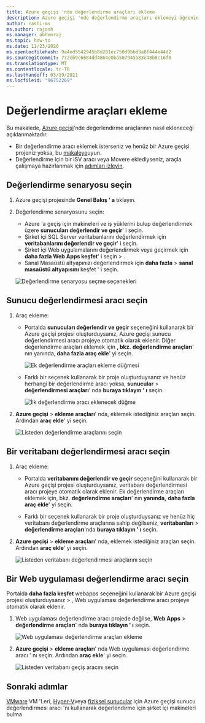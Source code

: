 ```yaml
---
title: Azure geçişi 'nde değerlendirme araçları ekleme
description: Azure geçişi 'nde değerlendirme araçları eklemeyi öğrenin.
author: rashi-ms
ms.author: rajosh
ms.manager: abhemraj
ms.topic: how-to
ms.date: 11/23/2020
ms.openlocfilehash: 9a4ed5542945b8d281ec750d9bbd3a8f444e44d2
ms.sourcegitcommit: 772eb9c6684dd4864e0ba507945a83e48b8c16f0
ms.translationtype: MT
ms.contentlocale: tr-TR
ms.lasthandoff: 03/19/2021
ms.locfileid: "96752269"
---
```

# <a name="add-assessment-tools"></a>Değerlendirme araçları ekleme

Bu makalede, [Azure geçişi](./migrate-services-overview.md)'nde değerlendirme araçlarının nasıl ekleneceği açıklanmaktadır. 

- Bir değerlendirme aracı eklemek isterseniz ve henüz bir Azure geçişi projeniz yoksa, bu [makaleye](create-manage-projects.md)uyun.
- Değerlendirme için bir ISV aracı veya Movere eklediyseniz, araçla çalışmaya hazırlanmak için [adımları izleyin](prepare-isv-movere.md).

## <a name="select-an-assessment-scenario"></a>Değerlendirme senaryosu seçin

1. Azure geçişi projesinde **Genel Bakış ' a** tıklayın.
2. Değerlendirme senaryosunu seçin:

    - Azure 'a geçiş için makineleri ve iş yüklerini bulup değerlendirmek üzere **sunucuları değerlendir ve geçir**' i seçin.
    - Şirket içi SQL Server veritabanlarını değerlendirmek için **veritabanlarını değerlendir ve geçir**' i seçin.
    - Şirket içi Web uygulamalarını değerlendirmek veya geçirmek için **daha fazla Web Apps keşfet**' i seçin  >  .
    - Sanal Masaüstü altyapınızı değerlendirmek için **daha fazla**  >  **sanal masaüstü altyapısını** keşfet ' i seçin.

    ![Değerlendirme senaryosu seçme seçenekleri](./media/how-to-assess/assess-scenario.png)

## <a name="select-a-server-assessment-tool"></a>Sunucu değerlendirmesi aracı seçin 


1. Araç ekleme:

    - Portalda **sunucuları değerlendir ve geçir** seçeneğini kullanarak bir Azure geçişi projesi oluşturduysanız, Azure geçişi sunucu değerlendirmesi aracı projeye otomatik olarak eklenir. Diğer değerlendirme araçları eklemek için **, bkz.** **değerlendirme araçları**' nın yanında, **daha fazla araç ekle**' yi seçin.
    
         ![Ek değerlendirme araçları ekleme düğmesi](./media/how-to-assess/add-assessment-tool.png)

    - Farklı bir seçenek kullanarak bir proje oluşturduysanız ve henüz herhangi bir değerlendirme aracı yoksa, **sunucular**  >  **değerlendirmesi araçları**' nda **buraya tıklayın ' ı** seçin.

        ![İlk değerlendirme aracı eklenecek düğme](./media/how-to-assess/no-assessment-tool.png)

2. **Azure geçişi**  >  **ekleme araçları**' nda, eklemek istediğiniz araçları seçin. Ardından **araç ekle**' yi seçin.

    ![Listeden değerlendirme araçlarını seçin](./media/how-to-assess/select-assessment-tool.png)



## <a name="select-a-database-assessment-tool"></a>Bir veritabanı değerlendirmesi aracı seçin

1. Araç ekleme:

    - Portalda **veritabanını değerlendir ve geçir** seçeneğini kullanarak bir Azure geçişi projesi oluşturduysanız, veritabanı değerlendirmesi aracı projeye otomatik olarak eklenir. Ek değerlendirme araçları eklemek için, bkz. **değerlendirme araçları**' nın **yanında,** **daha fazla araç ekle**' yi seçin.

    - Farklı bir seçenek kullanarak bir proje oluşturduysanız ve henüz hiç veritabanı değerlendirme araçlarına sahip değilseniz, **veritabanları**  >  **değerlendirme araçları**'nda **buraya tıklayın ' ı** seçin.

2. **Azure geçişi**  >  **ekleme araçları**' nda, eklemek istediğiniz araçları seçin. Ardından **araç ekle**' yi seçin.

    ![Listeden veritabanı değerlendirmesi araçlarını seçin](./media/how-to-assess/select-database-assessment-tool.png)


## <a name="select-a-web-app-assessment-tool"></a>Bir Web uygulaması değerlendirme aracı seçin

Portalda **daha fazla keşfet** webapps seçeneğini kullanarak bir Azure geçişi projesi oluşturduysanız  >   , Web uygulaması değerlendirme aracı projeye otomatik olarak eklenir. 


1. Web uygulaması değerlendirme aracı projede değilse, **Web Apps**  >  **değerlendirme araçları**' nda **buraya tıklayın ' ı** seçin.
    
    ![Web uygulaması değerlendirme araçları ekleme](./media/how-to-assess/no-web-app-assessment-tool.png)


2. **Azure geçişi**  >  **ekleme araçları**' nda Web uygulaması değerlendirme aracı ' nı seçin. Ardından **araç ekle**' yi seçin.

    ![Listeden veritabanı geçiş aracını seçin](./media/how-to-assess/select-web-app-assessment-tool.png)

 


## <a name="next-steps"></a>Sonraki adımlar

[VMware](./tutorial-discover-vmware.md) VM 'Leri, [Hyper-V](./tutorial-discover-hyper-v.md)veya [fiziksel sunucular](./tutorial-discover-physical.md) için Azure geçişi sunucu değerlendirmesi aracı 'nı kullanarak değerlendirme için şirket içi makineleri bulma